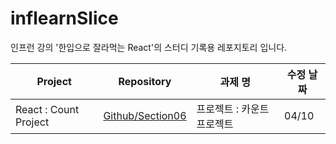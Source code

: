 # inflearnSlice
인프런 강의 '한입으로 잘라먹는 React'의 스터디 기록용 레포지토리 입니다.

| Project      | Repository                                                                                               | 과제 명                                          | 수정 날짜 |
| ------------ | -------------------------------------------------------------------------------------------------------- | ------------------------------------------------ | --------- |
| React : Count Project | [Github/Section06](https://github.com/yoyobar/React_inflearn_Slice/tree/main/React/section06) | 프로젝트 : 카운트 프로젝트 | 04/10 |
